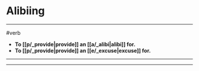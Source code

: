 # Alibiing
---
#verb
- **To [[p/_provide|provide]] an [[a/_alibi|alibi]] for.**
- **To [[p/_provide|provide]] an [[e/_excuse|excuse]] for.**
---
---
